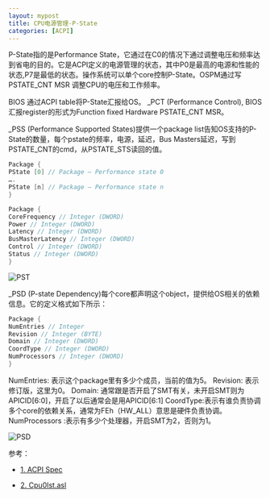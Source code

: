 ```yaml
---
layout: mypost
title: CPU电源管理-P-State
categories: [ACPI]
---
```


P-State指的是Performance State，它通过在C0的情况下通过调整电压和频率达到省电的目的。它是ACPI定义的电源管理的状态，其中P0是最高的电源和性能的状态,P7是最低的状态。操作系统可以单个core控制P-State。OSPM通过写PSTATE_CNT MSR 调整CPU的电压和工作频率。

BIOS 通过ACPI table将P-State汇报给OS。
_PCT (Performance Control), BIOS汇报register的形式为Function fixed Hardware PSTATE_CNT MSR。

_PSS (Performance Supported States)提供一个package list告知OS支持的P-State的数量，每个pstate的频率，电源，延迟，Bus Masters延迟，写到PSTATE_CNT的cmd，从PSTATE_STS读回的值。


```c
Package {
PState [0] // Package – Performance state 0
….
PState [n] // Package – Performance state n
}

Package {
CoreFrequency // Integer (DWORD)
Power // Integer (DWORD)
Latency // Integer (DWORD)
BusMasterLatency // Integer (DWORD)
Control // Integer (DWORD)
Status // Integer (DWORD)
}

```

![PST](PST.png)

_PSD (P-state Dependency)每个core都声明这个object，提供给OS相关的依赖信息。它的定义格式如下所示：

```c
Package {
NumEntries // Integer
Revision // Integer (BYTE)
Domain // Integer (DWORD)
CoordType // Integer (DWORD)
NumProcessors // Integer (DWORD)
}

```
NumEntries: 表示这个package里有多少个成员，当前的值为5。
Revision: 表示修订版，这里为0。
Domain: 通常跟是否开启了SMT有关，未开启SMT则为APICID[6:0]，开启了以后通常会是用APICID[6:1]
CoordType:表示有谁负责协调多个core的依赖关系，通常为FEh（HW_ALL）意思是硬件负责协调。
NumProcessors :表示有多少个处理器，开启SMT为2，否则为1。

![PSD](PSD.png)

参考： 
- [1. ACPI Spec](https://www.uefi.org/sites/default/files/resources/ACPI_6_2.pdf)

- [2. Cpu0Ist.asl](https://github.com/tianocore/edk2-platforms/blob/master/Silicon/Intel/Vlv2DeviceRefCodePkg/ValleyView2Soc/CPU/PowerManagement/AcpiTables/Ssdt/Cpu0Ist.asl)
